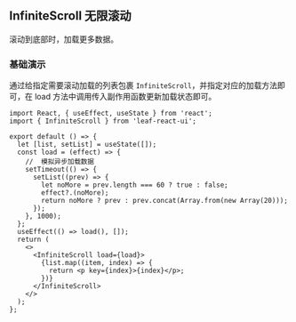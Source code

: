 ## InfiniteScroll 无限滚动

滚动到底部时，加载更多数据。

### 基础演示

通过给指定需要滚动加载的列表包裹 `InfiniteScroll`，并指定对应的加载方法即可，在 load 方法中调用传入副作用函数更新加载状态即可。

```tsx
import React, { useEffect, useState } from 'react';
import { InfiniteScroll } from 'leaf-react-ui';

export default () => {
  let [list, setList] = useState([]);
  const load = (effect) => {
    //  模拟异步加载数据
    setTimeout(() => {
      setList((prev) => {
        let noMore = prev.length === 60 ? true : false;
        effect?.(noMore);
        return noMore ? prev : prev.concat(Array.from(new Array(20)));
      });
    }, 1000);
  };
  useEffect(() => load(), []);
  return (
    <>
      <InfiniteScroll load={load}>
        {list.map((item, index) => {
          return <p key={index}>{index}</p>;
        })}
      </InfiniteScroll>
    </>
  );
};
```

<API src="InfiniteScroll.tsx">
